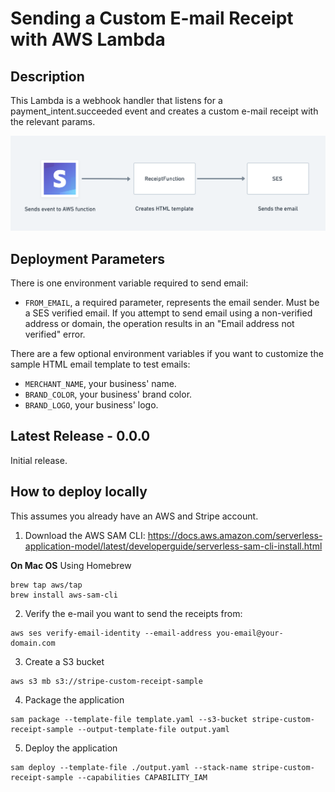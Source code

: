 # Sending a Custom E-mail Receipt with AWS Lambda

## Description

This Lambda is a webhook handler that listens for a payment_intent.succeeded event and creates a custom e-mail receipt with the relevant params.

<img src="./custom-receipt-flowchart.png" alt="Flowchart of custom email"/>

## Deployment Parameters

There is one environment variable required to send email:

- `FROM_EMAIL`, a required parameter, represents the email sender. Must be a SES verified email. If you attempt to send email using a non-verified address or domain, the operation results in an "Email address not verified" error.

There are a few optional environment variables if you want to customize the sample HTML email template to test emails:

- `MERCHANT_NAME`, your business' name.
- `BRAND_COLOR`, your business' brand color.
- `BRAND_LOGO`, your business' logo.

## Latest Release - 0.0.0

Initial release.

## How to deploy locally

This assumes you already have an AWS and Stripe account.

1. Download the AWS SAM CLI: https://docs.aws.amazon.com/serverless-application-model/latest/developerguide/serverless-sam-cli-install.html

**On Mac OS**
Using Homebrew

```
brew tap aws/tap
brew install aws-sam-cli
```

2. Verify the e-mail you want to send the receipts from:

```
aws ses verify-email-identity --email-address you-email@your-domain.com
```

3. Create a S3 bucket

```
aws s3 mb s3://stripe-custom-receipt-sample
```

4. Package the application

```
sam package --template-file template.yaml --s3-bucket stripe-custom-receipt-sample --output-template-file output.yaml
```

5. Deploy the application

```
sam deploy --template-file ./output.yaml --stack-name stripe-custom-receipt-sample --capabilities CAPABILITY_IAM
```
